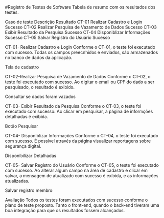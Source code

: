 #Registro de Testes de Software
Tabela de resumo com os resultados dos testes.

Caso de teste	Descrição	Resultado
CT-01	Realizar Cadastro e Login	Sucesso
CT-02	Realizar Pesquisa de Vazamento de Dados	Sucesso
CT-03	Exibir Resultado da Pesquisa	Sucesso
CT-04	Disponiblizar Informações	Sucesso
CT-05	Salvar Registro do Usuário	Sucesso

CT-01- Realizar Cadastro e Login
Conforme o CT-01, o teste foi executado com sucesso. Todas os campos preecnhidos e enviados, são armazenados no banco de dados da aplicação.

Tela de cadastro

CT-02-Realizar Pesquisa de Vazamento de Dados
Conforme o CT-02, o teste foi executado com sucesso. Ao digitar o email ou CPF do dado a ser pesquisado, o resultado é exibido.

Consultar se dados foram vazados

CT-03- Exibir Resultado da Pesquisa
Conforme o CT-03, o teste foi executado com sucesso. Ao clicar em pesquisar, a página de informções detalhadas é exibida.

Botão Pesquisar

CT-04- Disponiblizar Informações
Conforme o CT-04, o teste foi executado com sucesso. É possível através da página visualizar reportagens sobre segurança digital.

Disponibilizar Detalhadas

CT-05- Salvar Registro do Usuário
Conforme o CT-05, o teste foi executado com sucesso. Ao alterar algum campo na área de cadastro e clicar em salvar, a mensagem de atualizado com sucesso é exibida, e as informações atualizadas.

Salvar registro membro



Avaliação
Todos os testes foram executados com sucesso conforme o plano de teste proposto. Tanto o front-end, quando o back-end tiveram uma boa integração para que os resultados fossem alcançados. 
